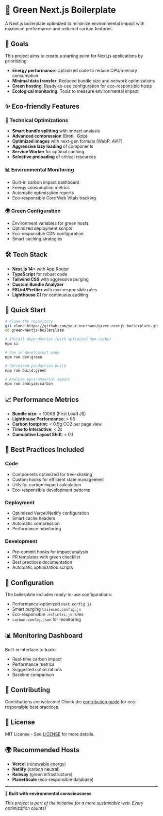 # 🌱 Green Next.js Boilerplate

A Next.js boilerplate optimized to minimize environmental impact with maximum performance and reduced carbon footprint.

## 🎯 Goals

This project aims to create a starting point for Next.js applications by prioritizing:

- **Energy performance**: Optimized code to reduce CPU/memory consumption
- **Minimal data transfer**: Reduced bundle size and network optimizations
- **Green hosting**: Ready-to-use configuration for eco-responsible hosts
- **Ecological monitoring**: Tools to measure environmental impact

## ✨ Eco-friendly Features

### 🚀 Technical Optimizations

- **Smart bundle splitting** with impact analysis
- **Advanced compression** (Brotli, Gzip)
- **Optimized images** with next-gen formats (WebP, AVIF)
- **Aggressive lazy loading** of components
- **Service Worker** for optimal caching
- **Selective preloading** of critical resources

### 📊 Environmental Monitoring

- Built-in carbon impact dashboard
- Energy consumption metrics
- Automatic optimization reports
- Eco-responsible Core Web Vitals tracking

### 🌍 Green Configuration

- Environment variables for green hosts
- Optimized deployment scripts
- Eco-responsible CDN configuration
- Smart caching strategies

## 🛠️ Tech Stack

- **Next.js 14+** with App Router
- **TypeScript** for robust code
- **Tailwind CSS** with aggressive purging
- **Custom Bundle Analyzer**
- **ESLint/Prettier** with eco-responsible rules
- **Lighthouse CI** for continuous auditing

## 🚀 Quick Start

```bash
# Clone the repository
git clone https://github.com/your-username/green-nextjs-boilerplate.git
cd green-nextjs-boilerplate

# Install dependencies (with optimized npm cache)
npm ci

# Run in development mode
npm run dev:green

# Optimized production build
npm run build:green

# Analyze environmental impact
npm run analyze:carbon
```

## 📈 Performance Metrics

- **Bundle size**: < 100KB (First Load JS)
- **Lighthouse Performance**: > 95
- **Carbon footprint**: < 0.5g CO2 per page view
- **Time to Interactive**: < 2s
- **Cumulative Layout Shift**: < 0.1

## 🌿 Best Practices Included

### Code

- Components optimized for tree-shaking
- Custom hooks for efficient state management
- Utils for carbon impact calculation
- Eco-responsible development patterns

### Deployment

- Optimized Vercel/Netlify configuration
- Smart cache headers
- Automatic compression
- Performance monitoring

### Development

- Pre-commit hooks for impact analysis
- PR templates with green checklist
- Best practices documentation
- Automatic optimization scripts

## 🔧 Configuration

The boilerplate includes ready-to-use configurations:

- Performance-optimized `next.config.js`
- Smart purging `tailwind.config.js`
- Eco-responsible `.eslintrc.js` rules
- `carbon-config.json` for monitoring

## 📊 Monitoring Dashboard

Built-in interface to track:

- Real-time carbon impact
- Performance metrics
- Suggested optimizations
- Baseline comparison

## 🤝 Contributing

Contributions are welcome! Check the [contribution guide](CONTRIBUTING.md) for eco-responsible best practices.

## 📄 License

MIT License - See [LICENSE](LICENSE) for more details.

## 🌍 Recommended Hosts

- **Vercel** (renewable energy)
- **Netlify** (carbon neutral)
- **Railway** (green infrastructure)
- **PlanetScale** (eco-responsible database)

---

**💚 Built with environmental consciousness**

_This project is part of the initiative for a more sustainable web. Every optimization counts!_
